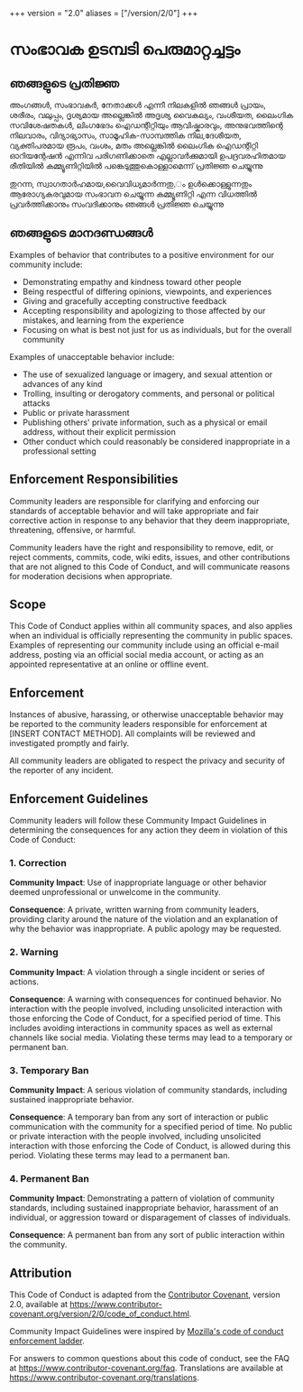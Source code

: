 +++
version = "2.0"
aliases = ["/version/2/0"]
+++

# സംഭാവക ഉടമ്പടി പെരുമാറ്റച്ചട്ടം

## ഞങ്ങളുടെ പ്രതിജ്ഞ

അംഗങ്ങൾ, സംഭാവകർ, നേതാക്കൾ എന്നീ നിലകളിൽ ഞങ്ങൾ പ്രായം, ശരീരം, വലുപ്പം, ദൃശ്യമായ അല്ലെങ്കിൽ അദൃശ്യ വൈകല്യം, വംശീയത, ലൈംഗിക സവിശേഷതകൾ, ലിംഗഭേദം ഐഡന്റിറ്റിയും ആവിഷ്കാരവും, അനുഭവത്തിന്റെ നിലവാരം, വിദ്യാഭ്യാസം, സാമൂഹിക-സാമ്പത്തിക നില,ദേശീയത, വ്യക്തിപരമായ രൂപം, വംശം, മതം അല്ലെങ്കിൽ ലൈംഗിക ഐഡന്റിറ്റി
ഓറിയന്റേഷൻ എന്നിവ പരിഗണിക്കാതെ എല്ലാവർക്കുമായി ഉപദ്രവരഹിതമായ രീതിയിൽ കമ്മ്യൂണിറ്റിയിൽ പങ്കെടുത്തുകൊള്ളാമെന്ന് പ്രതിജ്ഞ ചെയ്യുന്നു

തുറന്ന, സ്വാഗതാർഹമായ,വൈവിധ്യമാർന്നതു,ം ഉൾക്കൊള്ളുന്നതും ആരോഗ്യകരവുമായ സംഭാവന ചെയ്യുന്ന കമ്മ്യൂണിറ്റി എന്ന വിധത്തിൽ പ്രവർത്തിക്കാനും സംവദിക്കാനും ഞങ്ങൾ പ്രതിജ്ഞ ചെയ്യുന്നു

## ഞങ്ങളുടെ മാനദണ്ഡങ്ങൾ

Examples of behavior that contributes to a positive environment for our
community include:

* Demonstrating empathy and kindness toward other people
* Being respectful of differing opinions, viewpoints, and experiences
* Giving and gracefully accepting constructive feedback
* Accepting responsibility and apologizing to those affected by our mistakes,
  and learning from the experience
* Focusing on what is best not just for us as individuals, but for the
  overall community

Examples of unacceptable behavior include:

* The use of sexualized language or imagery, and sexual attention or
  advances of any kind
* Trolling, insulting or derogatory comments, and personal or political attacks
* Public or private harassment
* Publishing others' private information, such as a physical or email
  address, without their explicit permission
* Other conduct which could reasonably be considered inappropriate in a
  professional setting

## Enforcement Responsibilities

Community leaders are responsible for clarifying and enforcing our standards of
acceptable behavior and will take appropriate and fair corrective action in
response to any behavior that they deem inappropriate, threatening, offensive,
or harmful.

Community leaders have the right and responsibility to remove, edit, or reject
comments, commits, code, wiki edits, issues, and other contributions that are
not aligned to this Code of Conduct, and will communicate reasons for moderation
decisions when appropriate.

## Scope

This Code of Conduct applies within all community spaces, and also applies when
an individual is officially representing the community in public spaces.
Examples of representing our community include using an official e-mail address,
posting via an official social media account, or acting as an appointed
representative at an online or offline event.

## Enforcement

Instances of abusive, harassing, or otherwise unacceptable behavior may be
reported to the community leaders responsible for enforcement at
[INSERT CONTACT METHOD].
All complaints will be reviewed and investigated promptly and fairly.

All community leaders are obligated to respect the privacy and security of the
reporter of any incident.

## Enforcement Guidelines

Community leaders will follow these Community Impact Guidelines in determining
the consequences for any action they deem in violation of this Code of Conduct:

### 1. Correction

**Community Impact**: Use of inappropriate language or other behavior deemed
unprofessional or unwelcome in the community.

**Consequence**: A private, written warning from community leaders, providing
clarity around the nature of the violation and an explanation of why the
behavior was inappropriate. A public apology may be requested.

### 2. Warning

**Community Impact**: A violation through a single incident or series
of actions.

**Consequence**: A warning with consequences for continued behavior. No
interaction with the people involved, including unsolicited interaction with
those enforcing the Code of Conduct, for a specified period of time. This
includes avoiding interactions in community spaces as well as external channels
like social media. Violating these terms may lead to a temporary or
permanent ban.

### 3. Temporary Ban

**Community Impact**: A serious violation of community standards, including
sustained inappropriate behavior.

**Consequence**: A temporary ban from any sort of interaction or public
communication with the community for a specified period of time. No public or
private interaction with the people involved, including unsolicited interaction
with those enforcing the Code of Conduct, is allowed during this period.
Violating these terms may lead to a permanent ban.

### 4. Permanent Ban

**Community Impact**: Demonstrating a pattern of violation of community
standards, including sustained inappropriate behavior,  harassment of an
individual, or aggression toward or disparagement of classes of individuals.

**Consequence**: A permanent ban from any sort of public interaction within
the community.

## Attribution

This Code of Conduct is adapted from the [Contributor Covenant][homepage],
version 2.0, available at
https://www.contributor-covenant.org/version/2/0/code_of_conduct.html.

Community Impact Guidelines were inspired by [Mozilla's code of conduct
enforcement ladder](https://github.com/mozilla/diversity).

[homepage]: https://www.contributor-covenant.org

For answers to common questions about this code of conduct, see the FAQ at
https://www.contributor-covenant.org/faq. Translations are available at
https://www.contributor-covenant.org/translations.
